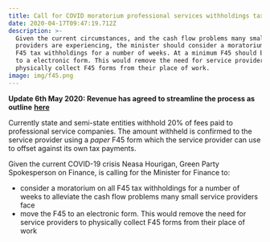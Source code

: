 ```yaml
---
title: Call for COVID moratorium professional services withholdings tax
date: 2020-04-17T09:47:19.712Z
description: >-
  Given the current circumstances, and the cash flow problems many small service
  providers are experiencing, the minister should consider a moratorium on all
  F45 tax withholdings for a number of weeks. At a minimum F45 should be moved
  to a electronic form. This would remove the need for service providers to
  physically collect F45 forms from their place of work.
image: img/f45.png
---
```

**Update 6th May 2020: Revenue has agreed to streamline the process as outline** [**here**](/docs/300334-20PSWTRefunds.pdf)

Currently state and semi-state entities withhold 20% of fees paid to professional service companies. The amount withheld is confirmed to the service provider using a _paper_ F45 form which the service provider can use to offset against its own tax payments.

Given the current COVID-19 crisis Neasa Hourigan, Green Party Spokesperson on Finance, is calling for the Minister for Finance to: 

* consider a moratorium on all F45 tax withholdings for a number of weeks to alleviate the cash flow problems many small service providers face
* move the F45 to an electronic form. This would remove the need for service providers to physically collect F45 forms from their place of work
